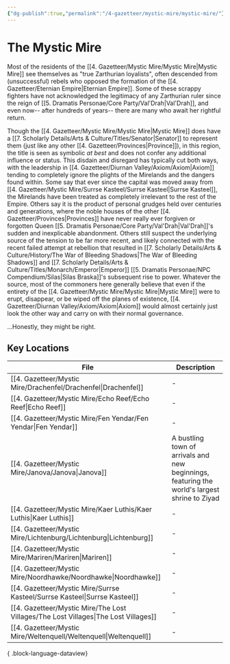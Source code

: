```yaml
---
{"dg-publish":true,"permalink":"/4-gazetteer/mystic-mire/mystic-mire/"}
---
```


# The Mystic Mire

Most of the residents of the [[4. Gazetteer/Mystic Mire/Mystic Mire\|Mystic Mire]] see themselves as "true Zarthurian loyalists", often descended from (unsuccessful) rebels who opposed the formation of the [[4. Gazetteer/Eternian Empire\|Eternian Empire]]. Some of these scrappy fighters have not acknowledged the legitimacy of any Zarthurian ruler since the reign of [[5. Dramatis Personae/Core Party/Val'Drah\|Val'Drah]], and even now-- after hundreds of years-- there are many who await her rightful return. 

Though the [[4. Gazetteer/Mystic Mire/Mystic Mire\|Mystic Mire]] does have a [[7. Scholarly Details/Arts & Culture/Titles/Senator\|Senator]] to represent them (just like any other [[4. Gazetteer/Provinces\|Province]]), in this region, the title is seen as symbolic *at best* and does not confer any additional influence or status. This disdain and disregard has typically cut both ways, with the leadership in [[4. Gazetteer/Diurnan Valley/Axiom/Axiom\|Axiom]] tending to completely ignore the plights of the Mirelands and the dangers found within. Some say that ever since the capital was moved away from [[4. Gazetteer/Mystic Mire/Surrse Kasteel/Surrse Kasteel\|Surrse Kasteel]], the Mirelands have been treated as completely irrelevant to the rest of the Empire. Others say it is the product of personal grudges held over centuries and generations, where the noble houses of the other [[4. Gazetteer/Provinces\|Provinces]] have never really ever forgiven or forgotten Queen [[5. Dramatis Personae/Core Party/Val'Drah\|Val'Drah]]'s sudden and inexplicable abandonment. Others still suspect the underlying source of the tension to be far more recent, and likely connected with the recent failed attempt at rebellion that resulted in [[7. Scholarly Details/Arts & Culture/History/The War of Bleeding Shadows\|The War of Bleeding Shadows]] and [[7. Scholarly Details/Arts & Culture/Titles/Monarch/Emperor\|Emperor]] [[5. Dramatis Personae/NPC Compendium/Silas\|Silas Braska]]'s subsequent rise to power. Whatever the source, most of the commoners here generally believe that even if the entirety of the [[4. Gazetteer/Mystic Mire/Mystic Mire\|Mystic Mire]] were to erupt, disappear, or be wiped off the planes of existence, [[4. Gazetteer/Diurnan Valley/Axiom/Axiom\|Axiom]] would almost certainly just look the other way and carry on with their normal governance. 

...Honestly, they might be right.

## Key Locations 

| File                                                                                   | Description                                                                                   |
| -------------------------------------------------------------------------------------- | --------------------------------------------------------------------------------------------- |
| [[4. Gazetteer/Mystic Mire/Drachenfel/Drachenfel\|Drachenfel]]                      | \-                                                                                            |
| [[4. Gazetteer/Mystic Mire/Echo Reef/Echo Reef\|Echo Reef]]                         | \-                                                                                            |
| [[4. Gazetteer/Mystic Mire/Fen Yendar/Fen Yendar\|Fen Yendar]]                      | \-                                                                                            |
| [[4. Gazetteer/Mystic Mire/Janova/Janova\|Janova]]                                  | A bustling town of arrivals and new beginnings, featuring the world's largest shrine to Ziyad |
| [[4. Gazetteer/Mystic Mire/Kaer Luthis/Kaer Luthis\|Kaer Luthis]]                   | \-                                                                                            |
| [[4. Gazetteer/Mystic Mire/Lichtenburg/Lichtenburg\|Lichtenburg]]                   | \-                                                                                            |
| [[4. Gazetteer/Mystic Mire/Mariren/Mariren\|Mariren]]                               | \-                                                                                            |
| [[4. Gazetteer/Mystic Mire/Noordhawke/Noordhawke\|Noordhawke]]                      | \-                                                                                            |
| [[4. Gazetteer/Mystic Mire/Surrse Kasteel/Surrse Kasteel\|Surrse Kasteel]]          | \-                                                                                            |
| [[4. Gazetteer/Mystic Mire/The Lost Villages/The Lost Villages\|The Lost Villages]] | \-                                                                                            |
| [[4. Gazetteer/Mystic Mire/Weltenquell/Weltenquell\|Weltenquell]]                   | \-                                                                                            |

{ .block-language-dataview}
